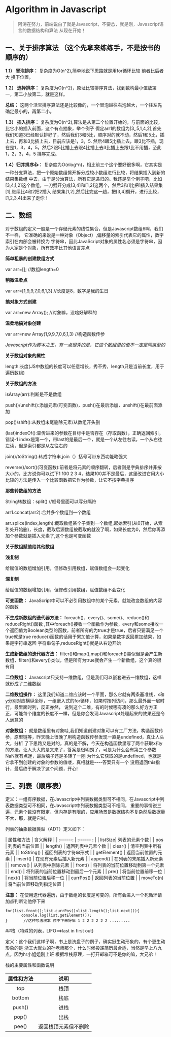 # Algorithm in Javascript

>阿涛在努力，前端说白了就是Javascript，不要怂，就是刚，Javascript语言的数据结构和算法 从现在开始！

## 一、关于排序算法 （这个先拿来练练手，不是按书的顺序的）

  **1.1） 冒泡排序：** 复杂度为O(n^2),简单地说下思路就是用for循环比较 前者比后者大 换下位置。

  **1.2） 选择排序：** 复杂度为O(n^2)，原址比较排序算法，找到数构最小值放第一，第二小放第二，就是这样。

  **总结：** 这两个活宝排序算法还是比较像的，一个冒泡越往右泡越大，一个往左先确定最小的，再第二小。

  **1.3） 插入排序：** 复杂度为O(n^2),算法是从第二个位置开始的，与前面的比较，比它小的插入前面，这个有点抽象，举个例子
  假定arr1的数组为[3,,5,1,4,2],首先我们知道3已经默认排好了，然后我们3和5比，顺序对的就不动，然后1和5比，插上去，再和3比插上去，目前应该是1，3，5.
  然后4跟5比插上去，跟3比不插，现在是1，3，4，5，然后2跟5比插上去跟4比插上去3比插上去跟1比不用插，至此1，2，3，4，5 排序完成。

  **1.4）归并排序:thumbsup:：** 复杂度为O(nlog^n)，相比前三个这个要好很多啊，它其实是一种分支算法，把一个原始数组劈开拆分成较小数组进行比较，将结果插入到新的结果集数组
  中去，由于是分治算法，所有它是递归的。我还是举个例子吧，比如[3,4,1,2]这个数组，一刀劈开分成[3,4]和[1,2]这两个，然后3和1比把1插入结果集[1],继续比4和2把2插入
  结果集[1,2],然后比完这一趟，把[3,4]劈开，进行比较，[1,2,3,4]出来了走你！

## 二、数组
对于数组的定义一般是一个存储元素的线性集合，但是Javascript数组6啊，我们不一样，
它准确的来说是一种对象（Object）,偏移量的索引代表它的属性，数字索引在内部会被转换为
字符串，因此JavaScript对象的属性名必须是字符串，因为人家是个对象，所有效率比其他语言差点

**简单粗暴的创建数组方式**

var arr=[];     //数组length=0

**稍微温柔点**

var arr=[1,9,9,7,0,6,1,3]   //长度是8，数字是我的生日

**搞对象方式创建**

var arr=new Array();        //对象嘛，没啥好解释的

**温柔地搞对象创建**

var arr=new Array(1,9,9,7,0,6,1,3)      //构造函数传参

_Javascript作为脚本之王，有一点很秀的是，它这个数组里的值不一定是同类型的_

**关于数组对象的属性**

length:长度(JS中数组的长度可以任意增长，秀不秀，length只是当前长度，用于遍历数组)

**关于数组的方法**

isArray(arr):判断是不是数组

push()/unshift():添加元素(可变函数)，push()在最后添加，unshift()在最前面添加

pop()/shift():从数组末尾删除元素/从数组开头删

(last)indexOf():查传进来的参数在目标中是否存在（存取函数），正确返回索引，错误-1
index是第一个，带last的是最后一个，就是一个从左往右读，一个从右往左读，但是索引都是从左往右的

join()/toString():转成字符串,join（）括号可带东西功能略强大

reverse()/sort()(可变函数):前者是将元素的顺序翻转，后者则是字典排序并非按大小的，比方说你可以试下1 100 2 3 4，结果100并不是最后，这里改进它用大小比较的方法是传入一个比较函数把它作为参数，让它不按字典排序

**那些转数组的方法**

String转数组：split()       //框号里面可以写分隔符

arr1.concat(arr2):合并多个数组到一个数组

arr.splice(index,length):截取数组某个子集到一个数组,起始索引(从0开始，从索引处开始删)，长度，截取后源数组被截取的就没了啊，如果长度为0，然后你再添加个参数就是插入元素了,这个也是可变函数




**关于数组赋值给其他数组**

**浅复制**

给赋值的数组增加引用，但修改引用数组，赋值数组会一起变化

**深复制**

给赋值的数组增加引用，但修改引用数组，赋值数组不会变化

**可变函数：** JavaScript中可以不必引用数组中的某个元素，就能改变数组的内容的函数

**不生成新数组的迭代器方法：** foreach()、every()、some()、reduce()和reduceRight()函数 ,其中foreach()接收一个函数作为参数，every和some接收一个返回值为Boolean类型的函数，前者所有的为true才是true，后者只要满足一个true就是true
reduce()函数的话用于累加值计算，如果是数字返回累加结果，如果是字符串返回 字符串句子,reduceRight()就是从右边开始

**生成新数组的迭代器方法：** filter()和map(),map()和foreach()类似但是会产生新数组，filter()和every()类似，但是所有为true就会产生一个新数组，这个真的很有用

**二位数组：** Javascript只支持一维数组，但是我们可以嵌套进去一维数组，这样就形成了二维数组

**二维数组操作：** 这里我们知道二维应该时一个平面，那么它就有两条基准线，x和y分别对应横纵坐标，一组嵌入式的for循环，如果时按列访问，那么最外面一层时行，最里面时列，反正亦然，
说到这个二维，有的时候哪有凑的那么好方方正正，可能每个维度的长度不一样，但是你会发现Javascript处理起来的效果还是令人满意的

**对象数组：** 就是数组里有对象哇,我们知道创建对象可以有工厂方法，构造函数传参，原型链等，昨天晚上很晚了用构造函数传参发现一直是undefined，真让人头大，分析
了下思路又是对的，真的是不解，今天在构造函数里写了两个获取x和y的方法，让人头大的是又来了，答案是很明朗了，可是为什么会有第三个参数NaN就有点迷，最后脑子还是多转了一圈
为什么它获取的是undefined，也就是它拿不到创建的对象的参数的值喽，真相就是----答案只有一个 没用返回this指针，最后终于解决了这个问题，开心!

## 三、列表（顺序表）
定义：一组有序数据，在Javascript中列表数据类型可不相同，在Javascript中列表数据类型可不相同，在Javascript中列表数据类型可不相同，
重要的事情说三遍，元素个数没有限定，但内存是有限的，应用场景是数据结构不复杂然后数据量不大，那，就是它啦。

列表的抽象数据类型（ADT）定义如下：

| 属性和方法 | 含义解释 |
| :------: | :------ : |
| listSize| 列表的元素个数 |
| pos | 列表的当前位置 |
| length() | 返回列表中元素个数 |
| clear() | 清空列表中所有元素 |
| toString() | 返回列表的字符串形式 |
| getElement() | 返回当前位置的元素 |
| insert() | 在现有元素后插入新元素 |
| append() | 在列表的末尾插入新元素 |
| remove() | 从列表中删除元素 |
| front() | 将列表的当前位置移动到第一个元素 |
| end() | 将列表的当前位置移动到最后一个元素 |
| pre() | 将当前位置前移一位 |
| next() | 将当前位置后移一位 |
| currPos() | 返回列表的当前位置 |
| moveTo(n) | 将当前位置移动到指定位置 |

**注意：** 在使用迭代器遍历，由于数组的长度是可变的，所有会进入一个死循环请加点判断让他停下来

```$xslt
for(list.front();list.currPos()<list.length();list.next()){
       console.log(list.getElement());
}       //这种写法根本 停不下来好嘛 1 2 2 2 2 2 2 .........
```

##栈（特殊的列表，LIFO==>last in first out)

定义：这个我们这样子啊，书上是洗盘子的例子，确实挺生动形象的，有个更生动形象的是
浙工大就业的孙老师那个，什么时候投递简历最合适，当然是早上八九点，因为hr小姐姐刚上班
根据堆栈原理，一打开邮箱可不是你的嘛，大兄弟！

栈的主要属性和函数说明

| 属性和方法 |         说明          |
| :------: | :-------------------: |
| top      |  栈顶                 |
| bottom   | 栈底                  |
| push()   | 进栈                  |
| pop()    | 出栈                  |
| pee()    | 返回栈顶元素但不删除    |





